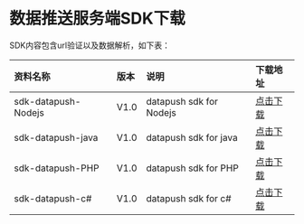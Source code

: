 # 数据推送服务端SDK下载

SDK内容包含url验证以及数据解析，如下表：

资料名称 | 版本 |说明  | 下载地址 |
:- | :- | :- | :-
sdk-datapush-Nodejs | V1.0 | datapush sdk for Nodejs | [点击下载](https://github.com/cm-heclouds/data-push/tree/master/nodejs_sdk/) 
sdk-datapush-java | V1.0 | datapush sdk for java | [点击下载](https://github.com/cm-heclouds/data-push/tree/master/JAVA)  
sdk-datapush-PHP | V1.0 | datapush sdk for PHP | [点击下载](https://github.com/cm-heclouds/data-push/tree/master/PHP)  
sdk-datapush-c# | V1.0 | datapush sdk for c# | [点击下载](https://github.com/cm-heclouds/data-push/tree/master/C%23)  